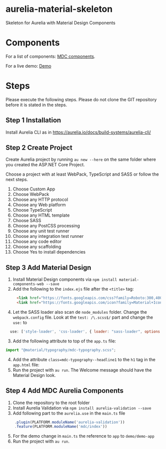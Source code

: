 # aurelia-material-skeleton

Skeleton for Aurelia with Material Design Components

# Components

For a list of components: [MDC components](https://github.com/arjendeblok/aurelia-material-skeleton/tree/master/src/mdc).

For a live demo: [Demo](http://www.arjendeblok.nl/aurelia-material-demo/)

# Steps

Please execute the following steps. Please do not clone the GIT repository before it is stated in the steps. 

## Step 1 Installation

Install Aurelia CLI as in https://aurelia.io/docs/build-systems/aurelia-cli/ 

## Step 2 Create Project

Create Aurelia project by running `au new --here` on the same folder where you created the ASP.NET Core Project.

Choose a project with at least WebPack, TypeScript and SASS or follow the next steps.

1. Choose Custom App
2. Choose WebPack
3. Choose any HTTP protocol
4. Choose any Web platform
5. Choose TypeScript
6. Choose any HTML template
7. Choose SASS
8. Choose any PostCSS processing
9. Choose any unit test runner
10. Choose any integration test runner
12. Choose any code editor
13. Choose any scaffolding
14. Choose Yes to install dependencies

## Step 3 Add Material Design

1. Install Material Design components via `npm install material-components-web --save`
2. Add the following to the `index.ejs` file after the `<title>` tag:
```html
     <link href="https://fonts.googleapis.com/css?family=Roboto:300,400,500" rel="stylesheet">
     <link href="https://fonts.googleapis.com/icon?family=Material+Icons" rel="stylesheet">
```
4. Let the SASS loader also scan de `node_modules` folder. Change the `webpack.config` file. Look at the `test: /\.scss$/` part and change the `use:` to 
```javascript
  use: ['style-loader', 'css-loader', { loader: "sass-loader", options: { includePaths: ["node_modules"] } }],
```
3. Add the following attribute to top of the `app.ts` file: 
```typescript
import "@material/typography/mdc-typography.scss";
```
4. Add the attribute `class=mdc-typography--headline1` to the `h1` tag in the `app.html` file: 
5. Run the project with `au run`. The Welcome message should have the Material Design look.

## Step 4 Add MDC Aurelia Components

1. Clone the repository to the root folder
2. Install Aurelia Validation via `npm install aurelia-validation --save`
3. Add following part to the `aurelia.use` in the `main.ts` file
```javascript
    .plugin(PLATFORM.moduleName('aurelia-validation'))
    .feature(PLATFORM.moduleName('mdc/index'))
```
5. For the demo change in `main.ts` the reference to `app` to `demo/demo-app`
6. Run the project with `au run`. 


